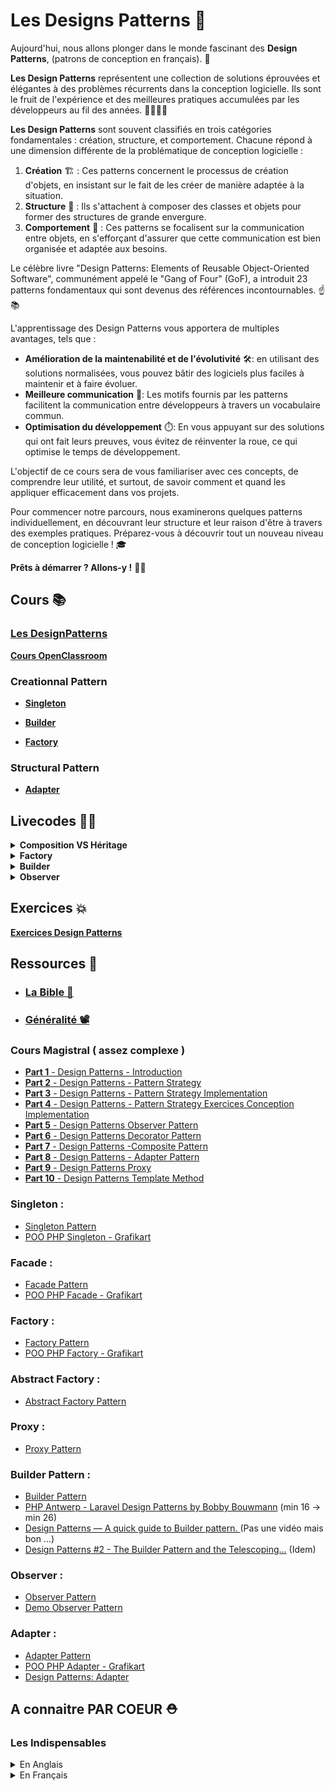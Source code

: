 # Les Designs Patterns 🚀

Aujourd'hui, nous allons plonger dans le monde fascinant des **Design Patterns**, (patrons de conception en français). 🤖

**Les Design Patterns** représentent une collection de solutions éprouvées et élégantes à des problèmes récurrents dans la conception logicielle.
Ils sont le fruit de l'expérience et des meilleures pratiques accumulées par les développeurs au fil des années. 👨‍💻👩‍💻

**Les Design Patterns** sont souvent classifiés en trois catégories fondamentales : création, structure, et comportement. Chacune répond à une dimension différente de la problématique de conception logicielle :

1. **Création** 🏗️ : Ces patterns concernent le processus de création d'objets, en insistant sur le fait de les créer de manière adaptée à la situation.
2. **Structure** 🌉 : Ils s'attachent à composer des classes et objets pour former des structures de grande envergure.
3. **Comportement** 👀 : Ces patterns se focalisent sur la communication entre objets, en s'efforçant d'assurer que cette communication est bien organisée et adaptée aux besoins.

Le célèbre livre "Design Patterns: Elements of Reusable Object-Oriented Software", communément appelé le "Gang of Four" (GoF), a introduit 23 patterns fondamentaux qui sont devenus des références incontournables. ☝️📚

L'apprentissage des Design Patterns vous apportera de multiples avantages, tels que :

- **Amélioration de la maintenabilité et de l'évolutivité** 🛠️: en utilisant des solutions normalisées, vous pouvez bâtir des logiciels plus faciles à maintenir et à faire évoluer.
- **Meilleure communication** 💬: Les motifs fournis par les patterns facilitent la communication entre développeurs à travers un vocabulaire commun.
- **Optimisation du développement** ⏱️: En vous appuyant sur des solutions qui ont fait leurs preuves, vous évitez de réinventer la roue, ce qui optimise le temps de développement.

L'objectif de ce cours sera de vous familiariser avec ces concepts, de comprendre leur utilité, et surtout, de savoir comment et quand les appliquer efficacement dans vos projets.

Pour commencer notre parcours, nous examinerons quelques patterns individuellement, en découvrant leur structure et leur raison d'être à travers des exemples pratiques. Préparez-vous à découvrir tout un nouveau niveau de conception logicielle ! 🎓

**Prêts à démarrer ? Allons-y !** 👊💥

## Cours 📚️

### **[Les DesignPatterns](https://docs.google.com/presentation/d/1Ov-ZKnB1TjxrNv7Za1AJDNT6FGVweWv49WHOv2k-rO4)**

**[Cours OpenClassroom](https://openclassrooms.com/fr/courses/7415611-ecrivez-du-php-maintenable-avec-les-principes-solid-et-les-design-patterns/7419805-quest-ce-quun-design-pattern)**

### Creationnal Pattern

- **[Singleton](https://docs.google.com/presentation/d/1Ha-KpwtNtXZNmPBJfEwv96dkKOzhpPDOAwswCUKotfk)**

- **[Builder](https://docs.google.com/presentation/d/10T4pWhrGmd4hTfCDSh2WcZhkWpCc1Ets5ggdOkrQd0A)**

- **[Factory](https://docs.google.com/presentation/d/1rwN4G6l01GGXPXL3OjHB2pOPetLCr2hyCWLxbfKs6Vw)**

### Structural Pattern

- **[Adapter](https://docs.google.com/presentation/d/1F3j_LFkyL-o4z7zmciCRoqJZHp0w9OndTKwsRjeGQ8g)**

## Livecodes 👨‍🏫

<details>
  <summary><b>Composition VS Héritage</b></summary>
  
  ```php
  <?php

  class A{
      public function test(){
          echo 'test';
      }
  }

  class C{
      public function test3(){
          echo 'test3';
      }
  }

  /*---------------------------------------*/
  /* HERITAGE */
  /*---------------------------------------*/

  class B extends A{
      public function test2(){
          echo 'test2';
      }
  }

  //B ne pourra avec l'héritage jamais contenir les fonctionnalités de A et de C

  /*---------------------------------------*/
  /* COMPOSITION */
  /*---------------------------------------*/


  class B{
      
      protected $a;
      protected $c;
      
      public function __construct($a, $c){
          $this->a = $a;
          $this->c = $c;
      }
      
      public function test(){
          echo $this->a->test()
      }
      
      public function test3(){
          echo $this->c->test()
      }

      public function test2(){
          echo 'test2';
      }
  }
  ```

</details>

<details>
  <summary><b>Factory</b></summary>

#### **<ins>Product Example</ins>**

<details style="margin-left:15px">
  <summary><b>Sans Factory</b></summary>

  ```php
  <?php

  class ConcreteProduct
  {
      protected $apiData;
      
      public function __construct($apiData){
          $this->apiData = $apiData;
      }
      
      public function useProduct()
      {
          echo "Inside ConcreteProduct:UseProduct()\n";
      }
  }


  class ConcreteProduct2
  {
      protected $apiData;
      
      public function __construct($apiData){
          $this->apiData = $apiData;
      }

      
      public function useProduct()
      {
          echo "Inside ConcreteProduct:UseProduct()\n";
      }
  }

  function apiCall(){
      //fetch data api
      return 'data';
  }

  $context = '1';

  function client(){
      $apiData = apiCall();
      if($context == '1')
          $product = new ConcreteProduct1($apiData);
      else
          $product = new ConcreteProduct2($apiData);
          
      //LOGIQUE DE NOTRE CODE
      $product->useProduct();
      
  }


  function client2(){
      $apiData = apiCall();
      if($context == '1')
          $product = new ConcreteProduct1($apiData);
      else
          $product = new ConcreteProduct2($apiData);
          
              
      //LOGIQUE DE NOTRE CODE
      $product->useProduct();
  }


  function client3(){
      if($context == '1')
          $product = new ConcreteProduct1();
      else
          $product = new ConcreteProduct2();
      
              
      //LOGIQUE DE NOTRE CODE
      $product->useProduct();
  }

  ?>

  ```

  </details>

  <details style="margin-left:15px">
  <summary><b>Factory Step 1</b></summary>

  ```php
  <?php

  interface IProduct{
      public function useProduct();
  }

  class ConcreteProduct implements IProduct
  {
      protected $apiData;
      
      public function __construct($apiData){
          $this->apiData = $apiData;
      }
      
      public function useProduct()
      {
          echo "Inside ConcreteProduct:UseProduct()\n";
      }
  }


  class ConcreteProduct2 implements IProduct
  {
      protected $apiData;
      
      public function __construct($apiData){
          $this->apiData = $apiData;
      }

      
      public function useProduct()
      {
          echo "Inside ConcreteProduct:UseProduct()\n";
      }
  }

  class ConcreteFactory{
      
      public function createProduct($context):IProduct
      {
          $apiData = apiCall();
          if($context == '1')
              $product = new ConcreteProduct1($apiData);
          else
              $product = new ConcreteProduct2($apiData);
          
          return $product;
      }
  }

  function apiCall(){
      //fetch data api
      return 'data';
  }

  $context = '2';

  function client(){
      $factory = new ConcreteFatory();
      $product = $factory->createProduct($context);
          
      //LOGIQUE DE NOTRE CODE
      $product->useProduct();
      
  }

  function client2(){
      $factory = new ConcreteFatory();
      $product = $factory->createProduct($context);
      
      //LOGIQUE DE NOTRE CODE
      $product->useProduct();
  }

  function client3(){
      $factory = new ConcreteFatory();
      $product = $factory->createProduct($context);
              
      //LOGIQUE DE NOTRE CODE
      $product->useProduct();
  }

  ?>
  ```

  </details>

  <details style="margin-left:15px">
  <summary><b>Complete Factory</b></summary>

  ```php
  <?php

  /*-- PRODUCT --*/


  interface IProduct{
      public function useProduct();
  }

  class ConcreteProduct implements IProduct
  {
      protected $apiData;
      
      public function __construct($apiData){
          $this->apiData = $apiData;
      }
      
      public function useProduct()
      {
          echo "Inside ConcreteProduct1:UseProduct()\n";
      }
  }


  class ConcreteProduct2 implements IProduct
  {
      protected $apiData;
      
      public function __construct($apiData){
          $this->apiData = $apiData;
      }

      
      public function useProduct()
      {
          echo "Inside ConcreteProduct2:UseProduct()\n";
      }
  }



  /*-- FACTORIES --*/



  interface IFactory{
      public function get($context);
  }

  class ConcreteFactory1 implements IFactory{

      protected function create(){
          $data = apiCall('https://qwant.fr');
          return new ConcreteProduct1($data);
          
      }
      
      public function get(){
          return $this->create();
      }
  }

  class ConcreteFactory2{

      protected function create(){
          $data = apiCall('https://google.com');
          return new ConcreteProduct2($data);
      }
      
      public function get(){
          return $this->create();
      }
  }


  /*-- DIRECTOR --*/


  class ProductFactoryDirector{
      
      public function createProduct($context):IProduct
      {
          if($context == '1'){
              $factory = new ConcreteFactory1();
          }
          else{
              $factory = new ConcreteFactory2();
              
          }
          
          return $factory->get();
      }
      
  }


  /*-- CODE --*/


  function apiCall($url){
      //fetch data api
      return 'data'.$url;
  }

  $context = '2';

  function client(){
      $factory = new ProductFactoryDirector();
      $product = $factory->createProduct($context);
          
      //LOGIQUE DE NOTRE CODE
      $product->useProduct();
      
  }


  function client2(){
      $factory = new ProductFactoryDirector();
      $product = $factory->createProduct($context);
      
      //LOGIQUE DE NOTRE CODE
      $product->useProduct();
  }


  function client3(){
      $factory = new ProductFactoryDirector();
      $product = $factory->createProduct($context);
      
              
      //LOGIQUE DE NOTRE CODE
      $product->useProduct();
  }
  ?>
  ```

  </details>

#### **<ins>Transporter Example</ins>**

  <details style="margin-left:15px">
  <summary><b>Transporter Factory Step 1</b></summary>

  ```php
  <?php
  interface ITransporter{
    public function useTransporter();
  }

  class Camion implements ITransporter
  {
      protected $speed = 0;
      protected $costs = 0;
      
      public function __construct($speed, $costs){
          $this->speed = $speed;
          $this->costs = $costs;
      }
      
    public function useTransporter()
    {
      echo "Je me déplace en Camion à la vitesse de : ".$this->speed." et au tarif de ".$this->costs."\n";
    }
  }


  class Avion implements ITransporter
  {
      protected $speed = 0;
      protected $costs = 0;
      
      public function __construct($speed, $costs){
          $this->speed = $speed;
          $this->costs = $costs;
      }

    public function useTransporter()
    {
      echo "Je me déplace en Avion à la vitesse de : ".$this->speed." et au tarif de ".$this->costs."\n";
    }
  }


  class TransporterFactory{
      public function createTransporter($transporter):ITransporter
      {
          if($transporter == 'Camion'){
              $speed = apiCallSpeed('Camion');
              $cost = apiCallCostsV2('Camion');
              $transporter = new Camion($speed, $cost);
          }else{
              $speed = apiCallSpeed('Avion');
              $cost = apiCallCostsV2('Avion');
              $transporter = new Avion($speed, $cost);
          }
          return $transporter;
      }
  }



  function apiCallSpeed($parameters){
      return rand();
  }

  function apiCallCostsV2($parameters){
      return rand();
  }



  $transporter = 'Camion';

  function client(){
      $transporterFactory = new TransporterFactory();
      $transporter = $transporterFactory->createTransporter($transporter);
      $transporter->useTransporter();
  }
  client();


  /* MAUVAIS */
  function client2(){
      if($transporter == 'Camion'){
          $speed = apiCallSpeed('Camion');
          $cost = apiCallCosts('Camion');
          $transporter = new Camion($speed, $cost);
      }else{
          $speed = apiCallSpeed('Avion');
          $cost = apiCallCosts('Avion');
          $transporter = new Avion($speed, $cost);
      }
      $transporter->useTransporter();
  }
  client2();


  function client3(){
      if($transporter == 'Camion'){
          $speed = apiCallSpeed('Camion');
          $cost = apiCallCostsV2('Camion');
          $transporter = new Camion($speed, $cost);
      }else{
          $speed = apiCallSpeed('Avion');
          $cost = apiCallCostsV2('Avion');
          $transporter = new Avion($speed, $cost);
      }
      $transporter->useTransporter();
  }
  client3();

  ?>
  ```

  </details>

  <details style="margin-left:15px">
  <summary><b>Transporter Factory Step 2</b></summary>

  ```php
  <?php

  interface ITransporter{
    public function useTransporter();
  }

  class Camion implements ITransporter
  {
      protected $speed = 0;
      protected $costs = 0;
      
      public function __construct($speed, $costs){
          $this->speed = $speed;
          $this->costs = $costs;
      }
      
    public function useTransporter()
    {
      echo "Je me déplace en Camion à la vitesse de : ".$this->speed." et au tarif de ".$this->costs."\n";
    }
  }


  class Avion implements ITransporter
  {
      protected $speed = 0;
      protected $costs = 0;
      
      public function __construct($speed, $costs){
          $this->speed = $speed;
          $this->costs = $costs;
      }

    public function useTransporter()
    {
      echo "Je me déplace en Avion à la vitesse de : ".$this->speed." et au tarif de ".$this->costs."\n";
    }
  }


  interface ITransporterFactory{
      public function getTransporter():ITransporter;
  }

  class CamionTransporterFactory implements ITransporterFactory
  {
      
      protected function create():ITransporter
      {
          $speed = apiCallSpeed('Camion');
          $cost = apiCallCostsV2('Camion');
          $transporter = new Camion($speed, $cost);
          return $transporter;
      }
      
      public function getTransporter():ITransporter
      {
          return $this->create();
      }
  }

  class AvionTransporterFactory implements ITransporterFactory
  {
      protected function create():ITransporter
      {
          $speed = apiCallSpeed('Avion');
          $cost = apiCallCostsV2('Avion');
          $transporter = new Avion($speed, $cost);
          return $transporter;
      }
      
      public function getTransporter():ITransporter
      {
          return $this->create();
      }
  }

  class TransporterFactoryDirector{
      public function createTransporter($transporter):ITransporter
      {
          if($transporter == 'Camion'){
              $factory = new CamionTransporterFactory();
          }else if($transporter == 'Avion'){
              $factory = new AvionTransporterFactory();
          }
          $transporter = $factory->getTransporter();
          return $transporter;
      }
  }



  function apiCallSpeed($parameters){
      return rand();
  }

  function apiCallCostsV2($parameters){
      return rand();
  }



  $transporter = 'Camion';

  function client(){
      $transporterFactoryDirector = new TransporterFactoryDirector();
      $transporter = $transporterFactoryDirector->createTransporter($transporter);
      $transporter->useTransporter();
  }
  client();

  function client2(){
      if($transporter == 'Camion'){
          $speed = apiCallSpeed('Camion');
          $cost = apiCallCosts('Camion');
          $transporter = new Camion($speed, $cost);
      }else{
          $speed = apiCallSpeed('Avion');
          $cost = apiCallCosts('Avion');
          $transporter = new Avion($speed, $cost);
      }
      $transporter->useTransporter();
  }
  client2();


  function client3(){
      if($transporter == 'Camion'){
          $speed = apiCallSpeed('Camion');
          $cost = apiCallCostsV2('Camion');
          $transporter = new Camion($speed, $cost);
      }else{
          $speed = apiCallSpeed('Avion');
          $cost = apiCallCostsV2('Avion');
          $transporter = new Avion($speed, $cost);
      }
      $transporter->useTransporter();
  }
  client3();



  ?>
  ```

  </details>

  <details style="margin-left:15px">
  <summary><b>Transporter Factory Step 3</b></summary>

  ```php
  <?php

  interface ITransporter{
    public function useTransporter();
  }

  class Camion implements ITransporter
  {
      protected $speed = 0;
      protected $costs = 0;
      
      public function __construct($speed, $costs){
          $this->speed = $speed;
          $this->costs = $costs;
      }
      
    public function useTransporter()
    {
      echo "Je me déplace en Camion à la vitesse de : ".$this->speed." et au tarif de ".$this->costs."\n";
    }
  }


  class Avion implements ITransporter
  {
      protected $speed = 0;
      protected $costs = 0;
      
      public function __construct($speed, $costs){
          $this->speed = $speed;
          $this->costs = $costs;
      }

    public function useTransporter()
    {
      echo "Je me déplace en Avion à la vitesse de : ".$this->speed." et au tarif de ".$this->costs."\n";
    }
  }


  interface ITransporterFactory{
      public function getTransporter():ITransporter;
  }

  class CamionTransporterFactory implements ITransporterFactory
  {
      
      protected function create():ITransporter
      {
          $speed = apiCallSpeed('Camion');
          $cost = apiCallCostsV2('Camion');
          $transporter = new Camion($speed, $cost);
          return $transporter;
      }
      
      public function getTransporter():ITransporter
      {
          return $this->create();
      }
  }

  class AvionTransporterFactory implements ITransporterFactory
  {
      protected function create():ITransporter
      {
          $speed = apiCallSpeed('Avion');
          $cost = apiCallCostsV2('Avion');
          $transporter = new Avion($speed, $cost);
          return $transporter;
      }
      
      public function getTransporter():ITransporter
      {
          return $this->create();
      }
  }

  class TransporterFactoryDirector{
      public function createTransporter($transporter):ITransporter
      {
          $factoryName = ucfirst(strotolower($transporter))."TransporterFactory";
          if(!class_exists($factoryName))
              throw new Exception('Factory Doesn\'t exists');
          $factory = new $factoryName();
          $transporter = $factory->getTransporter();
          return $transporter;
      }
  }



  function apiCallSpeed($parameters){
      return rand();
  }

  function apiCallCostsV2($parameters){
      return rand();
  }



  $transporter = 'Camion';

  function client(){
      $transporterFactoryDirector = new TransporterFactoryDirector();
      $transporter = $transporterFactoryDirector->createTransporter($transporter);
      $transporter->useTransporter();
  }
  client();



  /* MAUVAIS */

  function client2(){
      if($transporter == 'Camion'){
          $speed = apiCallSpeed('Camion');
          $cost = apiCallCosts('Camion');
          $transporter = new Camion($speed, $cost);
      }else{
          $speed = apiCallSpeed('Avion');
          $cost = apiCallCosts('Avion');
          $transporter = new Avion($speed, $cost);
      }
      $transporter->useTransporter();
  }
  client2();


  function client3(){
      if($transporter == 'Camion'){
          $speed = apiCallSpeed('Camion');
          $cost = apiCallCostsV2('Camion');
          $transporter = new Camion($speed, $cost);
      }else{
          $speed = apiCallSpeed('Avion');
          $cost = apiCallCostsV2('Avion');
          $transporter = new Avion($speed, $cost);
      }
      $transporter->useTransporter();
  }
  client3();



  ?>
  ```

  </details>
</details>

<details>
  <summary><b>Builder</b></summary>
  
  ```php
  <?php

  interface IHouse{
      public function setRoof($roof);

      public function setWalls($walls);
      
      public function setGarden($garden);
      
      public function setFloor($floor);
  }


  abstract class House implements IHouse
  {
      protected  $roof;
      protected  $walls;
      protected  $garden;
      protected  $floor;
      
      public function __construct(){}
      
      public function setRoof($roof){
          $this->roof = $roof;
      }

      public function setWalls($walls){
          $this->walls = $walls;
      }
      
      public function setGarden($garden){
          $this->garden = $garden;
      } 
      
      public function setFloor($floor){
          $this->floor = $floor;
      }    
      
      public function display() {
          var_dump(get_object_vars($this));
      }
  }

  class AmazingHouse extends House implements IHouse
  {

  }

  class NormalHouse extends House implements IHouse
  {
      
  }


  interface IHouseBuilder
  {
    public function create();
    public function buildRoof();
    public function buildWalls();
    public function buildGarden();
    public function buildFloor();
    public function getHouse():IHouse;
  }

  class AmazingHouseBuilder implements IHouseBuilder
  {
      protected $house;
      
    public function create(){
        $this->house = new AmazingHouse();
        return $this;
    }
    
    public function buildRoof(){
        $this->house->setRoof('gold');
        return $this;
    }
    
    public function buildWalls(){
        $this->house->setWalls(1000);
        return $this;
    }
    
    public function buildGarden(){
        $this->house->setGarden(true);
        return $this;
    }
    
    public function buildFloor(){
        $this->house->setFloor('fur');
        return $this;
    }
    
    public function getHouse():IHouse
    {
        return $this->house;
    }
  }

  class NormalHouseBuilder implements IHouseBuilder
  {
    protected $house;
      
    public function create(){
        $this->house = new NormalHouse();
        return $this;
    }
    
    public function buildRoof(){
        $this->house->setRoof('slate');
        return $this;
    }
    
    public function buildWalls(){
        $this->house->setWalls(4);
        return $this;
    }
    
    public function buildGarden(){
        $this->house->setGarden(false);
        return $this;
    }
    
    public function buildFloor(){
        $this->house->setFloor('wood');
        return $this;
    }

    public function getHouse():IHouse
    {
        return $this->house;
    }
  }


  class HouseDirector
  {
    private $builder;

    public function setBuilder(IHouseBuilder $obj)
    {
      $this->builder = $obj;
    }

    public function construct():IHouse
    {
      return $this->builder
                  ->create()
                  ->buildRoof()
                  ->buildWalls()
                  ->buildGarden()
                  ->buildFloor()
                  ->getHouse();
    }
  }


  class HouseStrategy{
      public function construct($houseType):IHouse
      {
          $director = new HouseDirector();
          if($houseType == 'amazing'){
              $houseBuilder = new AmazingHouseBuilder();
          }else{
              $houseBuilder = new NormalHouseBuilder();
          }
          $director->setBuilder($houseBuilder);
          $house = $director->construct();
          return $house;
      }
  }



  function client(){
      $houseStrategy = new HouseStrategy();
      $house = $houseStrategy->construct('normal');
      $house->display();
  }

  client();

  ?>
  ```

</details>

<details>
  <summary><b>Observer</b></summary>

  <details style="margin-left:15px">
    <summary><b>Example 1</b></summary>

  ```php

    <?php
    
    class Subject
    {
      private $observers = array();

      public function attach(Observer $obj)
      {
        array_push($this->observers, $obj);
      }

      public function detach(Observer $obj)
      {

      }

      public function notify()
      {
        for ($i = 0; $i < count($this->observers); ++$i)
          $this->observers[$i]->update();

      }
    }

    class ConcreteSubject extends Subject
    {
      private $state;

      public function setState($value)
      {
        $this->state = $value;
        $this->notify();
      }
      
      public function getState()
      {
        return $this->state;
      }
    }

    abstract class Observer
    {
      public abstract function update();
    }

    class ConcreteObserverA extends Observer
    {
      private $state;
      private $conSub;

      public function __construct(ConcreteSubject $obj)
      {
        $this->conSub = $obj;
        $this->conSub->attach($this);
      }

      public function update()
      {
        echo "Inside ConcreteObserverA::Update()\n";
        $this->state = $this->conSub->getState();
        echo "State = ", $this->state, "\n";
      }
    }

    class ConcreteObserverB extends Observer
    {
      private $state;
      private $conSub;

      public function __construct(ConcreteSubject $obj)
      {
        $this->conSub = $obj;
        $this->conSub->attach($this);
      }

      public function update()
      {
        echo "Inside ConcreteObserverB::Update()\n";
        $this->state = $this->conSub->getState();
        echo "State = ", $this->state, "\n";
      }
    }

    $conSubObj = new ConcreteSubject();
    $ObsObj1 = new ConcreteObserverA($conSubObj);
    $ObsObj2 = new ConcreteObserverB($conSubObj);
    $conSubObj->setState(1);

    ?>
  ```
  </details>

  <details style="margin-left:15px">
    <summary><b>Example 2 </b></summary>

  ```php
    <?php

    class RegistrationEvent{
        
        protected $observers = [];
        
        public function addObserver($observer){
            $this->observers[] = $observer;
        }
        
        public function notifyObserver($data){
            foreach($this->observers as $o){
                $o->notify($data);
            }
        }
        
    }

    interface IObserver{
        public function notify($data);
    }

    class DisplayRegistrationStatus implements IObserver
    {
        public function notify($data){
            echo "L'enregistrement a été un ".$data;
        }
    }


    class SendApiNotification implements IObserver
    {
        public function notify($data){
            //API CALL POUR RECUPERER DES INFOS
        }
    }

    function client(){
        $event = new RegistrationEvent();
        $event->addObserver(new DisplayRegistrationStatus);
        $event->addObserver(new SendApiNotification);
        
        $registration = false;
        /* Plein de code */
        if($registration == true){
            $event->notifyObserver('reussite');
        }else{
            $event->notifyObserver('echec');
        }
    }


    client();
  ```
  </details>
</details>

## Exercices 💥

**[Exercices Design Patterns](https://github.com/G404-CDA/Exercices-Design-Patterns)**

## Ressources 💼

 - ### **[La Bible 📖](https://refactoring.guru/)**
 - ### **[Généralité 📽️](https://www.youtube.com/watch?v=aXq05_mdCqE)**

### Cours Magistral ( assez complexe )

  - [**Part 1** - Design Patterns - Introduction](https://www.youtube.com/watch?v=atFLkqYefLQ&t=1611s)
  - [**Part 2** - Design Patterns - Pattern Strategy](https://www.youtube.com/watch?v=osI49NHcJm0)
  - [**Part 3** - Design Patterns - Pattern Strategy Implementation](https://www.youtube.com/watch?v=iM22mn8JeoI)
  - [**Part 4** - Design Patterns - Pattern Strategy Exercices Conception Implementation](https://www.youtube.com/watch?v=noO_da60E_4)
  - [**Part 5** - Design Patterns Observer Pattern](https://www.youtube.com/watch?v=jO4v4e4POuw)
  - [**Part 6** - Design Patterns Decorator Pattern](https://www.youtube.com/watch?v=rHmHp7hJG4o)
  - [**Part 7** - Design Patterns -Composite Pattern](https://www.youtube.com/watch?v=8MW48ljuNc8)
  - [**Part 8** - Design Patterns - Adapter Pattern](https://www.youtube.com/watch?v=PX9NPm2P618)
  - [**Part 9** - Design Patterns Proxy](https://www.youtube.com/watch?v=cDSAfBdfcJ4)
  - [**Part 10** - Design Patterns Template Method](https://www.youtube.com/watch?v=JbgfY1j3plc)

### Singleton :

  - [Singleton Pattern](https://www.youtube.com/watch?v=hUE_j6q0LTQ)
  - [POO PHP Singleton - Grafikart](https://www.youtube.com/watch?v=eCL_xXzsxeI)

### Facade :

  - [Facade Pattern](https://www.youtube.com/watch?v=K4FkHVO5iac)
  - [POO PHP Facade - Grafikart](https://www.youtube.com/watch?v=Wvfp3l2Um1s)
### Factory :

  - [Factory Pattern](https://www.youtube.com/watch?v=EcFVTgRHJLM)
  - [POO PHP Factory - Grafikart](https://www.youtube.com/watch?v=xzNd_LXLwc4)

### Abstract Factory :

  - [Abstract Factory Pattern](https://www.youtube.com/watch?v=v-GiuMmsXj4&t=1174s)

### Proxy :

  - [Proxy Pattern](https://www.youtube.com/watch?v=NwaabHqPHeM&t=1502s)

### Builder Pattern :

  - [Builder Pattern](https://www.youtube.com/watch?v=pLoNMD0rqjI)
  - [PHP Antwerp - Laravel Design Patterns by Bobby Bouwmann](https://www.youtube.com/watch?v=UAN4zqiwK5A) (min 16 → min 26)
  - [Design Patterns — A quick guide to Builder pattern. ](https://medium.com/@andreaspoyias/design-patterns-a-quick-guide-to-builder-pattern-a834d7cacead)
(Pas une vidéo mais bon ...)
  - [Design Patterns #2 - The Builder Pattern and the Telescoping...](https://medium.com/@modestofiguereo/design-patterns-2-the-builder-pattern-and-the-telescoping-constructor-anti-pattern-60a33de7522e) (Idem)

### Observer :

  - [Observer Pattern](https://www.youtube.com/watch?v=_BpmfnqjgzQ)
  - [Demo Observer Pattern](https://www.youtube.com/watch?v=DgbrQ6G7UGM)
  
### Adapter :

  - [Adapter Pattern](https://www.youtube.com/watch?v=2PKQtcJjYvc)
  - [POO PHP Adapter - Grafikart](https://www.youtube.com/watch?v=4ru7qqr5j-Q)
  - [Design Patterns: Adapter](https://betterprogramming.pub/design-patterns-adapter-efb73c5090e6)


## A connaitre PAR COEUR ⛑️

### **Les Indispensables**

<details>
  <summary>En Anglais</summary>

  ###
  **1. Singleton**

  The singleton pattern is used to keep creation of a class to only one object. This is useful when precisely one object is needed to coordinate actions across the system. There are several examples of where only a single instance of a class should exist, including caches, thread pools, and registries.

  It’s easy enough to initiate an object of a class — but how do we ensure that only one object ever gets created? The answer is to make the constructor ‘private’ to the class we intend to define as a singleton. That way, only the members of the class can access the private constructor and no one else. Hooray!
  
  ##
  **2. Factory Method**

  Just like a normal factory produces… well, products; a software factory produces objects. And not just that — it does so without specifying the exact class of the object to be created! Neat, right? To accomplish this, objects are created by calling a factory method instead of calling a constructor.

  ##
  **3. Strategy**

  The strategy pattern allows grouping related algorithms under an abstraction, which lets you then switch out one algorithm or policy for another without modifying the client. Instead of directly implementing a single algorithm, the code receives runtime instructions specifying which of the group of algorithms to run. Yay!

  ##
  **4. Observer**

  This pattern is a one-to-many dependency between objects so that when one object changes state, all its dependents are notified. This is typically done by calling one of their methods.

  A subject can have many observers. However, an observer is free to subscribe to updates from other subjects too. Score one for freedom!

  ##
  **5. Builder**

  A builder pattern is used to… build objects. Crazy, right? Sometimes, the objects you need to create are complex, made up of several sub-objects or require an elaborate construction process. The exercise of creating complex types can be simplified by using the builder pattern. A composite or an aggregate object is what a builder generally builds.

  ##
  **6. Adapter**

  This allows incompatible classes to work together by converting the interface of one class into another. Think of it as a sort of translator: when two heads of states who don’t speak a common language meet, usually an interpreter sits between the two and translates the conversation, thus enabling communication.

  ##
  **7. State**

  The state pattern encapsulates the various states a machine can be in, and allows an object to alter its behavior when its internal state changes. The machine can have actions taken on it that move it into different states. Without the use of the pattern, the code becomes inflexible and littered with if-else conditionals.

  ##
  **8. Bridge**

  A physical bridge provides connects two things, right? Well, the bridge pattern describes how to pull apart two software layers fused together in a single class hierarchy and change them into parallel class hierarchies connected by a bridge.

  ##
  **9. Visitor**

  The visitor pattern … *takes deep breath*…. lets you define an operation for a class or a class hierarchy without changing the classes of the elements on which the operation is performed. *inhales*

  ##
  **10. Abstract Factory**

  This is pretty similar to the Factory Builder, except the abstract factory pattern creates families of related products without specifying their class.

</details>

<details>
  <summary>En Français</summary>

  ####
  **1. Singleton**
  
  Le modèle **singleton** est utilisé pour limiter la création d'une classe à un seul objet. Ceci est utile lorsque précisément un objet est nécessaire pour coordonner les actions à travers le système.

  Il existe plusieurs exemples de cas où une seule instance d'une classe doit exister, notamment **des caches**, **des pools de threads** et **des registres**.

  Il est assez facile d'initier un objet d'une classe - mais comment garantir qu'un seul objet sera créé? La réponse est de rendre le constructeur **«privé»** de la classe que nous souhaitons définir comme singleton.

  De cette façon, seuls les membres de la classe peuvent accéder au constructeur privé et personne d'autre. Hourra!

  ##
  **2. Factory Method**

  Tout comme une usine normale produit… enfin, des produits; une fabrique de logiciels produit des objets. Et pas seulement cela - il le fait sans spécifier la classe exacte de l'objet à créer! Neat, non? Pour ce faire, les objets sont créés en appelant une méthode d'usine au lieu d'appeler un constructeur.
  ##
  **3. Strategy**

  Le modèle de **stratégie** permet de regrouper les algorithmes associés sous une abstraction, ce qui vous permet ensuite de désactiver un algorithme ou une stratégie pour un autre sans modifier le client. Au lieu d'implémenter directement un seul algorithme, le code reçoit des instructions d'exécution spécifiant lequel du groupe d'algorithmes exécuter. Yay!

  ##
  **4. Observer**

  Ce modèle est une dépendance **one-to-many** entre les objets de sorte que lorsqu'un objet change d'état, toutes ses dépendances sont notifiées.
  Cela se fait généralement en appelant l'une de leurs méthodes.

  Un sujet peut avoir de nombreux observateurs.
  Cependant, un observateur est également libre de s'abonner aux mises à jour d'autres sujets.

  Marquez un pour la liberté!

  ##
  **5. Builder**

  Un modèle de générateur est utilisé pour… créer des objets. Fou, non? Parfois, les objets que vous devez créer sont complexes, composés de plusieurs sous-objets ou nécessitent un processus de construction élaboré. L'exercice de création de types complexes peut être simplifié en utilisant le modèle de générateur. Un objet composite ou agrégé est ce qu'un constructeur construit généralement.

  ##
  **6. Adapter**

  Cela permet aux classes incompatibles de fonctionner ensemble en convertissant l'interface d'une classe en une autre. Considérez-le comme une sorte de traducteur: lorsque deux chefs d'État qui ne parlent pas une langue commune se rencontrent, généralement un interprète s'assoit entre les deux et traduit la conversation, permettant ainsi la communication.

  ##
  **7. State**

  Le modèle d'état encapsule les différents états dans lesquels une machine peut se trouver et permet à un objet de modifier son comportement lorsque son état interne change. La machine peut subir des actions qui la font passer dans différents états. Sans l'utilisation du modèle, le code devient inflexible et jonché de conditionnelles if-else.

  ##
  **8. Bridge**

  Un pont physique fournit relie deux choses, non? Eh bien, le modèle de pont décrit comment séparer deux couches logicielles fusionnées dans une hiérarchie de classes unique et les transformer en hiérarchies de classes parallèles reliées par un pont.

  ##
  **9. Visitor**

  Le schéma des visiteurs… (*prend une profonde inspiration*…). vous permet de définir une opération pour une classe ou une hiérarchie de classes sans changer les classes des éléments sur lesquels l'opération est effectuée. (*inhale*)

  ##
  **10. Abstract Factory**

  Ceci est assez similaire à **Factory Builder**, sauf que le modèle d'usine abstrait crée des familles de produits connexes sans spécifier leur classe.

</details>
